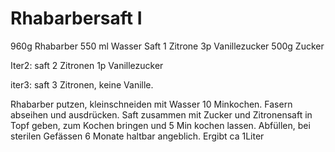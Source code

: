 Rhabarbersaft I
================


960g Rhabarber
550 ml Wasser
Saft 1 Zitrone
3p Vanillezucker
500g Zucker

Iter2:
saft 2 Zitronen
1p Vanillezucker

iter3: 
saft 3 Zitronen, keine Vanille.


Rhabarber putzen, kleinschneiden mit Wasser 10 Minkochen. 
Fasern abseihen und ausdrücken. Saft zusammen mit Zucker und Zitronensaft in Topf geben, zum Kochen bringen und 5 Min kochen lassen. Abfüllen, bei sterilen Gefässen 6 Monate haltbar angeblich.
Ergibt ca 1Liter